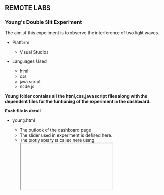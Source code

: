 ## REMOTE LABS
### Young's Double Slit Experiment

The aim of this experiment is to observe the interference of two light waves.

* Platform
  - Visual Studios
 
 * Languages Used
   - html
   - css
   - java script
   - node js

**Young folder contains all the html,css,java script files along with the dependent files for the funtioning of the experiment in the dashboard.**

**Each file in detail**

* young.html
  - The outlook of the dashboard page
  - The slider used in experiment is defined here.
  - The plotly library is called here using <iframe> to display the interactive plot to the user.
  - The leave() function is used for the leave session button.
 
* young.css
  - Used for designing the dashboard page with proper alignments.
  - All the classes declared in the young.html are used here for alignments.
  
* script.js
  - All the declared functions are defined here for the functionality of the dashboard.
  
**function myTimer()**
  * It is used for the countdown timer.

**slider.onchange**
  *updating the slider on change of input by the user.

 **function leave()**
  * It is used to go back to home page using location.href and also turning off the usage key.

*Blynk API*
  
  fetch('https://blynk.cloud/external/api/update?token=ilEv4NM3BlZSMolddR7EsuurFMx6DR5a&v5=0')*//used to bring the usage key to the intial state*
  
#### main.js
* The whole working of the experiment is based on this main.js 
  
**function young_exp()**
  -It first checks whether the device is online or not using isHardwareConnected blynk api
   
  fetch('https://blynk.cloud/external/api/isHardwareConnected?token=ilEv4NM3BlZSMolddR7EsuurFMx6DR5a')
  
  - If the device is online it will check the status of the usage button using 
  
  fetch('https://blynk.cloud/external/api/get?token=ilEv4NM3BlZSMolddR7EsuurFMx6DR5a&v5')
    
      - If its value is "0" then it allots the setup to the user by redirecting to young.html and then turns its value to "1"
      
      fetch('https://blynk.cloud/external/api/update?token=ilEv4NM3BlZSMolddR7EsuurFMx6DR5a&v5=1')
    
      -If its already "1" it pops an alert saying "Setup is already in use"
 -
    If the device is offline it will display an alert saying " Device is offline" and sends an alert mail to the admin.
  
  
  

    
  

  
 

  

  


